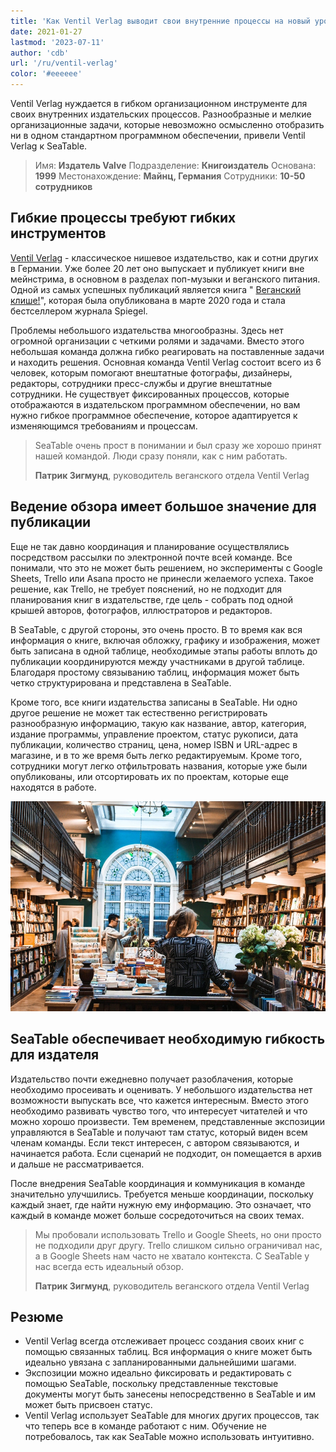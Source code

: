 ```yaml
---
title: 'Как Ventil Verlag выводит свои внутренние процессы на новый уровень'
date: 2021-01-27
lastmod: '2023-07-11'
author: 'cdb'
url: '/ru/ventil-verlag'
color: '#eeeeee'
---
```


Ventil Verlag нуждается в гибком организационном инструменте для своих внутренних издательских процессов. Разнообразные и мелкие организационные задачи, которые невозможно осмысленно отобразить ни в одном стандартном программном обеспечении, привели Ventil Verlag к SeaTable.

> Имя: **Издатель Valve**
> Подразделение: **Книгоиздатель**
> Основана: **1999**
> Местонахождение: **Майнц, Германия**
> Сотрудники: **10-50 сотрудников**

## Гибкие процессы требуют гибких инструментов

[Ventil Verlag](https://www.ventil-verlag.de/geschichte) - классическое нишевое издательство, как и сотни других в Германии. Уже более 20 лет оно выпускает и публикует книги вне мейнстрима, в основном в разделах поп-музыки и веганского питания. Одной из самых успешных публикаций является книга " [Веганский клише!](https://www.ventil-verlag.de/titel/1814/vegan-klischee-ade)", которая была опубликована в марте 2020 года и стала бестселлером журнала Spiegel.

Проблемы небольшого издательства многообразны. Здесь нет огромной организации с четкими ролями и задачами. Вместо этого небольшая команда должна гибко реагировать на поставленные задачи и находить решения. Основная команда Ventil Verlag состоит всего из 6 человек, которым помогают внештатные фотографы, дизайнеры, редакторы, сотрудники пресс-службы и другие внештатные сотрудники. Не существует фиксированных процессов, которые отображаются в издательском программном обеспечении, но вам нужно гибкое программное обеспечение, которое адаптируется к изменяющимся требованиям и процессам.

> SeaTable очень прост в понимании и был сразу же хорошо принят нашей командой. Люди сразу поняли, как с ним работать.
>
> **Патрик Зигмунд**, руководитель веганского отдела Ventil Verlag

## Ведение обзора имеет большое значение для публикации

Еще не так давно координация и планирование осуществлялись посредством рассылки по электронной почте всей команде. Все понимали, что это не может быть решением, но эксперименты с Google Sheets, Trello или Asana просто не принесли желаемого успеха. Такое решение, как Trello, не требует пояснений, но не подходит для планирования книг в издательстве, где цель - собрать под одной крышей авторов, фотографов, иллюстраторов и редакторов.

В SeaTable, с другой стороны, это очень просто. В то время как вся информация о книге, включая обложку, графику и изображения, может быть записана в одной таблице, необходимые этапы работы вплоть до публикации координируются между участниками в другой таблице. Благодаря простому связыванию таблиц, информация может быть четко структурирована и представлена в SeaTable.

Кроме того, все книги издательства записаны в SeaTable. Ни одно другое решение не может так естественно регистрировать разнообразную информацию, такую как название, автор, категория, издание программы, управление проектом, статус рукописи, дата публикации, количество страниц, цена, номер ISBN и URL-адрес в магазине, и в то же время быть легко редактируемым. Кроме того, сотрудники могут легко отфильтровать названия, которые уже были опубликованы, или отсортировать их по проектам, которые еще находятся в работе.

![Гибкие процессы в издательском деле благодаря SeaTable](images/ventil-verlag.jpg)

## SeaTable обеспечивает необходимую гибкость для издателя

Издательство почти ежедневно получает разоблачения, которые необходимо просеивать и оценивать. У небольшого издательства нет возможности выпускать все, что кажется интересным. Вместо этого необходимо развивать чувство того, что интересует читателей и что можно хорошо произвести. Тем временем, представленные экспозиции управляются в SeaTable и получают там статус, который виден всем членам команды. Если текст интересен, с автором связываются, и начинается работа. Если сценарий не подходит, он помещается в архив и дальше не рассматривается.

После внедрения SeaTable координация и коммуникация в команде значительно улучшились. Требуется меньше координации, поскольку каждый знает, где найти нужную ему информацию. Это означает, что каждый в команде может больше сосредоточиться на своих темах.

> Мы пробовали использовать Trello и Google Sheets, но они просто не подходили друг другу. Trello слишком сильно ограничивал нас, а в Google Sheets нам часто не хватало контекста. С SeaTable у нас всегда есть идеальный обзор.
>
> **Патрик Зигмунд**, руководитель веганского отдела Ventil Verlag

## Резюме

- Ventil Verlag всегда отслеживает процесс создания своих книг с помощью связанных таблиц. Вся информация о книге может быть идеально увязана с запланированными дальнейшими шагами.
- Экспозиции можно идеально фиксировать и редактировать с помощью SeaTable, поскольку представленные текстовые документы могут быть занесены непосредственно в SeaTable и им может быть присвоен статус.
- Ventil Verlag использует SeaTable для многих других процессов, так что теперь все в команде работают с ним. Обучение не потребовалось, так как SeaTable можно использовать интуитивно.
